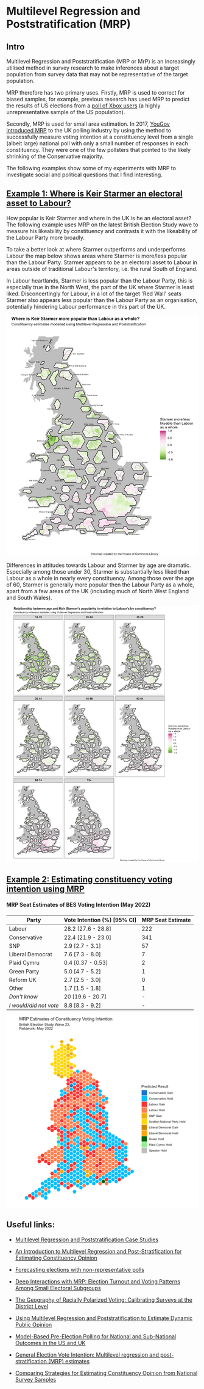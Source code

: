 # Multilevel Regression and Poststratification (MRP)

## Intro

Multilevel Regression and Poststratification (MRP or MrP) is an increasingly utilised method in survey research to make inferences about a target population from survey data that may not be representative of the target population.

MRP therefore has two primary uses. Firstly, MRP is used to correct for biased samples, for example, previous research has used MRP to predict the results of US elections from a [poll of Xbox users](https://www.microsoft.com/en-us/research/wp-content/uploads/2016/04/forecasting-with-nonrepresentative-polls.pdf) (a highly unrepresentative sample of the US population).

Secondly, MRP is used for small area estimation. In 2017, [YouGov introduced MRP](https://yougov.co.uk/topics/politics/articles-reports/2017/06/09/how-yougovs-election-model-compares-final-result) to the UK polling industry by using the method to successfully measure voting intention at a constituency level from a single (albeit large) national poll with only a small number of responses in each constituency. They were one of the few pollsters that pointed to the likely shrinking of the Conservative majority.

The following examples show some of my experiments with MRP to investigate social and political questions that I find interesting.

## [Example 1: Where is Keir Starmer an electoral asset to Labour?](https://github.com/hymeram/mrp/tree/main/starmer_likeability_mrp)

How popular is Keir Starmer and where in the UK is he an electoral asset? The following example uses MRP on the latest British Election Study wave to measure his likeability by constituency and contrasts it with the likeability of the Labour Party more broadly.

To take a better look at where Starmer outperforms and underperforms Labour the map below shows areas where Starmer is more/less popular than the Labour Party. Starmer appears to be an electoral asset to Labour in areas outside of traditional Labour's territory, i.e. the rural South of England.

In Labour heartlands, Starmer is less popular than the Labour Party, this is especially true in the North West, the part of the UK where Starmer is least liked. Disconcertingly for Labour, in a lot of the target 'Red Wall' seats Starmer also appears less popular than the Labour Party as an organisation, potentially hindering Labour performance in this part of the UK.

![](voting_intention/Maps/Labour_Starmer_Net_Likeability.png)

Differences in attitudes towards Labour and Starmer by age are dramatic. Especially among those under 30, Starmer is substantially less liked than Labour as a whole in nearly every constituency. Among those over the age of 60, Starmer is generally more popular then the Labour Party as a whole, apart from a few areas of the UK (including much of North West England and South Wales).

![](voting_intention/Maps/Labour_Starmer_Net_Likeability_By_Age.png)

## [Example 2: Estimating constituency voting intention using MRP](https://github.com/hymeram/mrp/tree/main/voting_intention)

#### MRP Seat Estimates of BES Voting Intention (May 2022)

| Party                  | Vote Intention (%) [95% CI] | MRP Seat Estimate |
|------------------------|-----------------------------|-------------------|
| Labour                 | 28.2 [27.6 - 28.8]          | 222               |
| Conservative           | 22.4 [21.9 - 23.0]          | 341               |
| SNP                    | 2.9 [2.7 - 3.1]             | 57                |
| Liberal Democrat       | 7.6 [7.3 - 8.0]             | 7                 |
| Plaid Cymru            | 0.4 [0.37 - 0.53]           | 2                 |
| Green Party            | 5.0 [4.7 - 5.2]             | 1                 |
| Reform UK              | 2.7 [2.5 - 3.0]             | 0                 |
| Other                  | 1.7 [1.5 - 1.8]             | 1                 |
| *Don't know*           | 20 [19.6 - 20.7]            | \-                |
| *I would/did not vote* | 8.8 [8.3 - 9.2]             | \-                |

![](voting_intention/Maps/MPR_result_map.png)

## Useful links:

-   [Multilevel Regression and Poststratification Case Studies](https://bookdown.org/jl5522/MRP-case-studies/)

-   [An Introduction to Multilevel Regression and Post-Stratification for Estimating Constituency Opinion](https://journals.sagepub.com/doi/10.1177/1478929919864773)

-   [Forecasting elections with non-representative polls](https://www.microsoft.com/en-us/research/wp-content/uploads/2016/04/forecasting-with-nonrepresentative-polls.pdf)

-   [Deep Interactions with MRP: Election Turnout and Voting Patterns Among Small Electoral Subgroups](http://www.stat.columbia.edu/~gelman/research/published/misterp.pdf)

-   [The Geography of Racially Polarized Voting: Calibrating Surveys at the District Level](https://osf.io/mk9e6/)

-   [Using Multilevel Regression and Poststratification to Estimate Dynamic Public Opinion](http://www.stat.columbia.edu/~gelman/research/unpublished/MRT(1).pdf)

-   [Model-Based Pre-Election Polling for National and Sub-National Outcomes in the US and UK](https://benjaminlauderdale.net/files/papers/mrp-polling-paper.pdf)

-   [General Election Vote Intention: Multilevel regression and post-stratification (MRP) estimates](https://www.opinium.com/wp-content/uploads/2022/10/MRP_Tables_2022.pdf)

-   [Comparing Strategies for Estimating Constituency Opinion from National Survey Samples](https://www.cambridge.org/core/journals/political-science-research-and-methods/article/comparing-strategies-for-estimating-constituency-opinion-from-national-survey-samples/60701055350642BFA9BD5FF6EE469BC2#article)

